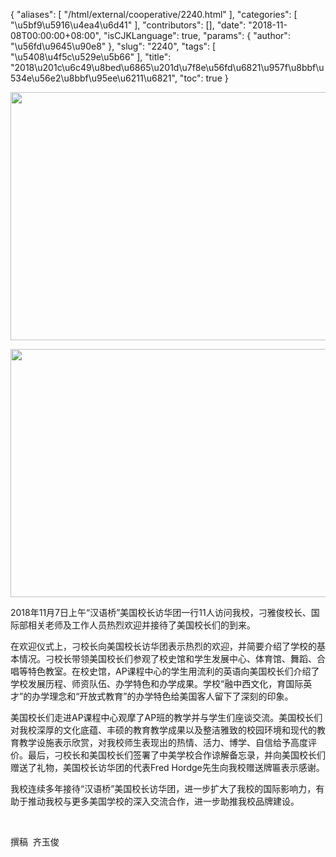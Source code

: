 {
    "aliases": [
        "/html/external/cooperative/2240.html"
    ],
    "categories": [
        "\u5bf9\u5916\u4ea4\u6d41"
    ],
    "contributors": [],
    "date": "2018-11-08T00:00:00+08:00",
    "isCJKLanguage": true,
    "params": {
        "author": "\u56fd\u9645\u90e8"
    },
    "slug": "2240",
    "tags": [
        "\u5408\u4f5c\u529e\u5b66"
    ],
    "title": "2018\u201c\u6c49\u8bed\u6865\u201d\u7f8e\u56fd\u6821\u957f\u8bbf\u534e\u56e2\u8bbf\u95ee\u6211\u6821",
    "toc": true
}


<img
    src="https://cdn.tfls.online/mirror/full/62eb213d552eaf656573c1c8754f51773b43566f.jpg"
    style="display:block;margin-left:auto;margin-right:auto;"
    decoding="async"
    fetchpriority="auto"
    loading="lazy"
    height="397"
    width="600"
/>





<img
    src="https://cdn.tfls.online/mirror/full/85d5b8d0c39716c542a1012adeead2368dd3d516.jpg"
    style="display:block;margin-left:auto;margin-right:auto;"
    decoding="async"
    fetchpriority="auto"
    loading="lazy"
    height="397"
    width="600"
/>







2018年11月7日上午“汉语桥”美国校长访华团一行11人访问我校，刁雅俊校长、国际部相关老师及工作人员热烈欢迎并接待了美国校长们的到来。




在欢迎仪式上，刁校长向美国校长访华团表示热烈的欢迎，并简要介绍了学校的基本情况。刁校长带领美国校长们参观了校史馆和学生发展中心、体育馆、舞蹈、合唱等特色教室。在校史馆，AP课程中心的学生用流利的英语向美国校长们介绍了学校发展历程、师资队伍、办学特色和办学成果。学校“融中西文化，育国际英才”的办学理念和“开放式教育”的办学特色给美国客人留下了深刻的印象。




美国校长们走进AP课程中心观摩了AP班的教学并与学生们座谈交流。美国校长们对我校深厚的文化底蕴、丰硕的教育教学成果以及整洁雅致的校园环境和现代的教育教学设施表示欣赏，对我校师生表现出的热情、活力、博学、自信给予高度评价。最后，刁校长和美国校长们签署了中美学校合作谅解备忘录，并向美国校长们赠送了礼物，美国校长访华团的代表Fred Hordge先生向我校赠送牌匾表示感谢。




我校连续多年接待“汉语桥”美国校长访华团，进一步扩大了我校的国际影响力，有助于推动我校与更多美国学校的深入交流合作，进一步助推我校品牌建设。




 




撰稿  齐玉俊



